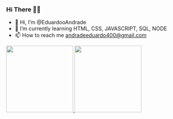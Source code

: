 ### Hi There 👋👋

- 👋 Hi, I’m @EduardooAndrade
- 🌱 I’m currently learning HTML, CSS, JAVASCRIPT, SQL, NODE
- 📫 How to reach me andradeeduardo400@gmail.com



<div>
<a href="https://github.com/EduardooAndrade">
<img height="180em" src="https://github-readme-stats.vercel.app/api/top-langs/?EduardooAndrade&layout=compact&langs_count=7&theme=dracula"/>
<img height="180em" src="https://github-readme-stats.vercel.app/api?EduardooAndrade&show_icons=true&theme=dracula&include_all_commits=true&count_private=true"/>
</div>
